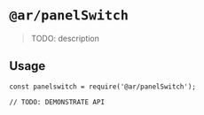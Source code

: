 # `@ar/panelSwitch`

> TODO: description

## Usage

```
const panelswitch = require('@ar/panelSwitch');

// TODO: DEMONSTRATE API
```
